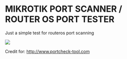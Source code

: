 # MIKROTIK PORT SCANNER / ROUTER OS PORT TESTER
Just a simple test for routeros port scanning

<img border="0" src="https://4.bp.blogspot.com/-jhgEzHVDRJc/XecIn-2htVI/AAAAAAAAAkI/Ierymmk8V5Am0hLbvxM8bZJ7YmhU2DP6ACLcBGAsYHQ/s1600/Screenshot_5.png" />

Credit for: http://www.portcheck-tool.com
